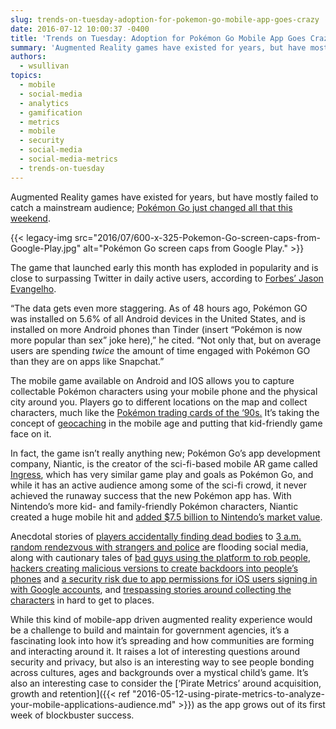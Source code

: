 ```yaml
---
slug: trends-on-tuesday-adoption-for-pokemon-go-mobile-app-goes-crazy
date: 2016-07-12 10:00:37 -0400
title: 'Trends on Tuesday: Adoption for Pokémon Go Mobile App Goes Crazy'
summary: 'Augmented Reality games have existed for years, but have mostly failed to catch a mainstream audience; Pok&eacute;mon Go just changed all that this weekend. The game that launched early this month has exploded in popularity and is close to surpassing Twitter in daily active'
authors:
  - wsullivan
topics:
  - mobile
  - social-media
  - analytics
  - gamification
  - metrics
  - mobile
  - security
  - social-media
  - social-media-metrics
  - trends-on-tuesday
---
```


Augmented Reality games have existed for years, but have mostly failed to catch a mainstream audience; [Pokémon Go just changed all that this weekend](http://www.pokemon.com/us/pokemon-video-games/pokemon-go/).

{{< legacy-img src="2016/07/600-x-325-Pokemon-Go-screen-caps-from-Google-Play.jpg" alt="Pokémon Go screen caps from Google Play." >}}

The game that launched early this month has exploded in popularity and is close to surpassing Twitter in daily active users, according to [Forbes’ Jason Evangelho](http://www.forbes.com/sites/jasonevangelho/2016/07/10/pokemon-go-about-to-surpass-twitter-in-daily-active-users/).

“The data gets even more staggering. As of 48 hours ago, Pokémon GO was installed on 5.6% of all Android devices in the United States, and is installed on more Android phones than Tinder (insert “Pokémon is now more popular than sex” joke here),” he cited. “Not only that, but on average users are spending _twice_ the amount of time engaged with Pokémon GO than they are on apps like Snapchat.”

The mobile game available on Android and IOS allows you to capture collectable Pokémon characters using your mobile phone and the physical city around you. Players go to different locations on the map and collect characters, much like the [Pokémon trading cards of the ‘90s.](https://en.wikipedia.org/wiki/Pok%C3%A9mon_Trading_Card_Game) It’s taking the concept of [geocaching](https://en.wikipedia.org/wiki/Geocaching) in the mobile age and putting that kid-friendly game face on it.

In fact, the game isn&#8217;t really anything new; Pokémon Go&#8217;s app development company, Niantic, is the creator of the sci-fi-based mobile AR game called [Ingress](https://www.ingress.com/), which has very similar game play and goals as Pokémon Go, and while it has an active audience among some of the sci-fi crowd, it never achieved the runaway success that the new Pokémon app has. With Nintendo&#8217;s more kid- and family-friendly Pokémon characters, Niantic created a huge mobile hit and [added $7.5 billion to Nintendo&#8217;s market value](http://www.theverge.com/2016/7/11/12147600/nintendos-stock-pokemon-go).

Anecdotal stories of [players accidentally finding dead bodies](http://thenextweb.com/insider/2016/07/08/was-it-a-ghost-pokemon/) to [3 a.m. random rendezvous with strangers and police](http://imgur.com/KAwwxFp) are flooding social media, along with cautionary tales of [bad guys using the platform to rob people](http://www.usatoday.com/story/tech/2016/07/10/four-suspects-arrested-string-pokemon-go-related-armed-robberies/86922474/), [hackers creating malicious versions to create backdoors into people&#8217;s phones](http://motherboard.vice.com/read/pokmon-go-hack) and [a security risk due to app permissions for iOS users signing in with Google accounts](http://fortune.com/2016/07/11/pokemon-go-security/), and [trespassing stories around collecting the characters](https://www.reddit.com/r/washingtondc/comments/4ruvln/pokemon_go_theres_a_gym_in_the_center_of_the/) in hard to get to places.

While this kind of mobile-app driven augmented reality experience would be a challenge to build and maintain for government agencies, it’s a fascinating look into how it’s spreading and how communities are forming and interacting around it. It raises a lot of interesting questions around security and privacy, but also is an interesting way to see people bonding across cultures, ages and backgrounds over a mystical child&#8217;s game. It’s also an interesting case to consider the [‘Pirate Metrics’ around acquisition, growth and retention]({{< ref "2016-05-12-using-pirate-metrics-to-analyze-your-mobile-applications-audience.md" >}}) as the app grows out of its first week of blockbuster success.
